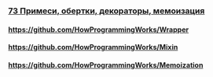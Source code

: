 ### [73 Примеси, обертки, декораторы, мемоизация](https://www.youtube.com/watch?v=2h9syXN5wO0)

#### https://github.com/HowProgrammingWorks/Wrapper

#### https://github.com/HowProgrammingWorks/Mixin

#### https://github.com/HowProgrammingWorks/Memoization

